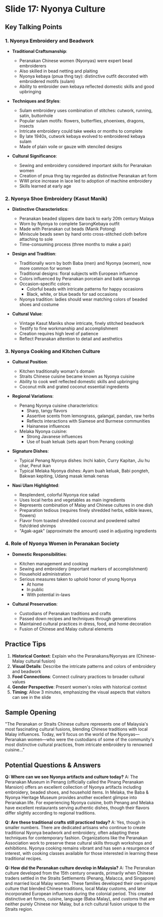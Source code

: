 # Slide 17: Nyonya Culture

## Key Talking Points

### 1. Nyonya Embroidery and Beadwork
- **Traditional Craftsmanship**:
  - Peranakan Chinese women (Nyonyas) were expert bead embroiderers
  - Also skilled in bead netting and plaiting
  - Nyonya kebaya (pnua thng tay): distinctive outfit decorated with embroidered motifs (sulam)
  - Ability to embroider own kebaya reflected domestic skills and good upbringing

- **Techniques and Styles**:
  - Sulam embroidery uses combination of stitches: cutwork, running, satin, buttonhole
  - Popular sulam motifs: flowers, butterflies, phoenixes, dragons, insects
  - Intricate embroidery could take weeks or months to complete
  - By late 1940s, cutwork kebaya evolved to embroidered kebaya sulam
  - Made of plain voile or gauze with stenciled designs

- **Cultural Significance**:
  - Sewing and embroidery considered important skills for Peranakan women
  - Creation of pnua thng tay regarded as distinctive Peranakan art form
  - WWI price increase in lace led to adoption of machine embroidery
  - Skills learned at early age

### 2. Nyonya Shoe Embroidery (Kasut Manik)
- **Distinctive Characteristics**:
  - Peranakan beaded slippers date back to early 20th century Malaya
  - Worn by Nyonya to complete SarongKebaya outfit
  - Made with Peranakan cut beads (Manik Potong)
  - Miniscule beads sewn by hand onto cross-stitched cloth before attaching to sole
  - Time-consuming process (three months to make a pair)

- **Design and Tradition**:
  - Traditionally worn by both Baba (men) and Nyonya (women), now more common for women
  - Traditional designs: floral subjects with European influence
  - Colors influenced by Peranakan porcelain and batik sarongs
  - Occasion-specific colors:
    - Colorful beads with intricate patterns for happy occasions
    - Black, white, or blue beads for sad occasions
  - Nyonya tradition: ladies should wear matching colors of beaded shoes and costume

- **Cultural Value**:
  - Vintage Kasut Maniks show intricate, finely stitched beadwork
  - Testify to fine workmanship and accomplishment
  - Creation requires high level of patience
  - Reflect Peranakan attention to detail and aesthetics

### 3. Nyonya Cooking and Kitchen Culture
- **Cultural Position**:
  - Kitchen traditionally woman's domain
  - Straits Chinese cuisine became known as Nyonya cuisine
  - Ability to cook well reflected domestic skills and upbringing
  - Coconut milk and grated coconut essential ingredients

- **Regional Variations**:
  - Penang Nyonya cuisine characteristics:
    - Sharp, tangy flavors
    - Assertive scents from lemongrass, galangal, pandan, raw herbs
    - Reflects interactions with Siamese and Burmese communities
    - Hainanese influences
  - Melaka Nyonya cuisine:
    - Strong Javanese influences
    - Use of buah keluak (sets apart from Penang cooking)

- **Signature Dishes**:
  - Typical Penang Nyonya dishes: Inchi kabin, Curry Kapitan, Jiu hu char, Perut ikan
  - Typical Melaka Nyonya dishes: Ayam buah keluak, Babi pongteh, Bakwan kepiting, Udang masak lemak nenas

- **Nasi Ulam Highlighted**:
  - Resplendent, colorful Nyonya rice salad
  - Uses local herbs and vegetables as main ingredients
  - Represents combination of Malay and Chinese cultures in one dish
  - Preparation tedious (requires finely shredded herbs, edible leaves, flowers)
  - Flavor from toasted shredded coconut and powdered salted fish/dried shrimps
  - "Agak-agak" (approximate the amount) used in adjusting ingredients

### 4. Role of Nyonya Women in Peranakan Society
- **Domestic Responsibilities**:
  - Kitchen management and cooking
  - Sewing and embroidery (important markers of accomplishment)
  - Household administration
  - Serious measures taken to uphold honor of young Nyonya
    - At home
    - In public
    - With potential in-laws

- **Cultural Preservation**:
  - Custodians of Peranakan traditions and crafts
  - Passed down recipes and techniques through generations
  - Maintained cultural practices in dress, food, and home decoration
  - Fusion of Chinese and Malay cultural elements

## Practice Tips

1. **Historical Context**: Explain who the Peranakans/Nyonyas are (Chinese-Malay cultural fusion)
2. **Visual Details**: Describe the intricate patterns and colors of embroidery and beadwork
3. **Food Connections**: Connect culinary practices to broader cultural values
4. **Gender Perspective**: Present women's roles with historical context
5. **Timing**: Allow 3 minutes, emphasizing the visual aspects that visitors can see in the slide

## Sample Opening

"The Peranakan or Straits Chinese culture represents one of Malaysia's most fascinating cultural fusions, blending Chinese traditions with local Malay influences. Today, we'll focus on the world of the Nyonyas—Peranakan women—who were the custodians of some of the community's most distinctive cultural practices, from intricate embroidery to renowned cuisine..."

## Potential Questions & Answers

**Q: Where can we see Nyonya artifacts and culture today?**
A: The Peranakan Museum in Penang (officially called the Pinang Peranakan Mansion) offers an excellent collection of Nyonya artifacts including embroidery, beaded shoes, and household items. In Melaka, the Baba & Nyonya Heritage Museum provides another excellent glimpse into Peranakan life. For experiencing Nyonya cuisine, both Penang and Melaka have excellent restaurants serving authentic dishes, though their flavors differ slightly according to regional traditions.

**Q: Are these traditional crafts still practiced today?**
A: Yes, though in smaller numbers. There are dedicated artisans who continue to create traditional Nyonya beadwork and embroidery, often adapting these techniques for contemporary fashion. Organizations like the Peranakan Association work to preserve these cultural skills through workshops and exhibitions. Nyonya cooking remains vibrant and has seen a resurgence of interest, with cooking classes available for those interested in learning these traditional recipes.

**Q: How did the Peranakan culture develop in Malaysia?**
A: The Peranakan culture developed from the 15th century onwards, primarily when Chinese traders settled in the Straits Settlements (Penang, Malacca, and Singapore) and married local Malay women. These families developed their own unique culture that blended Chinese traditions, local Malay customs, and later incorporated European influences during the colonial period. This created distinctive art forms, cuisine, language (Baba Malay), and customs that are neither purely Chinese nor Malay, but a rich cultural fusion unique to the Straits region.
